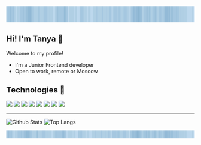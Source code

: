 <img src="./Header.jpg" alt="Hey!">

## Hi! I'm Tanya 👋 

Welcome to my profile!
* I'm a Junior Frontend developer
* Open to work, remote or Moscow
<!--
* [My CV]()
-->

## Technologies 🔧

![](https://img.shields.io/badge/Code-JavaScript-informational?style=flat&logo=javascript&logoColor=white&color=9cf)
![](https://img.shields.io/badge/Code-React-informational?style=flat&logo=React&logoColor=white&color=9cf)
![](https://img.shields.io/badge/Redux-informational?style=flat&logo=Redux&logoColor=white&color=9cf)
![](https://img.shields.io/badge/Code-HTML5-informational?style=flat&logo=HTML5&logoColor=white&color=9cf)
![](https://img.shields.io/badge/Code-CSS3-informational?style=flat&logo=CSS3&logoColor=white&color=9cf)
![](https://img.shields.io/badge/Bootstrap-informational?style=flat&logo=Bootstrap&logoColor=white&color=9cf)
![](https://img.shields.io/badge/Git-informational?style=flat&logo=Git&logoColor=white&color=9cf)
![](https://img.shields.io/badge/Shell-Bash-informational?style=flat&logo=gnu-bash&logoColor=white&color=9cf)

___

![Github Stats](https://github-readme-stats.vercel.app/api?username=Tsogoeva&count_private=true&show_icons=true&include_all_commits=true&theme=prussian)
![Top Langs](https://github-readme-stats.vercel.app/api/top-langs/?username=Tsogoeva&hide=TeX&layout=compact&theme=prussian)

<img src="./Footer.jpg" alt="The end!">
